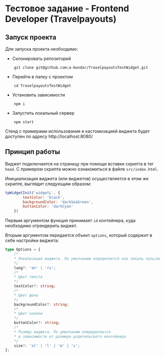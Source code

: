 # Тестовое задание - Frontend Developer (Travelpayouts)


## Запуск проекта

Для запуска проекта необходимо:

- Склонировать репозиторий
```
    git clone git@github.com:a-bondar/TravelpayoutsTestWidget.git
```
- Перейти в папку с проектом
```
    cd TravelpayoutsTestWidget
```
- Установить зависимости
```
    npm i
```
- Запустить локальный сервер
```
    npm start
```

Стенд с примерами использования и кастомизацией виджета будет доступен по адресу http://localhost:8080/

## Принцип работы

Виджет подключается на страницу при помощи вставки скрипта в тег `head`. С примером скрипта можно ознакомиться в файле `src/index.html`.

Инициализация виджета (или виджетов) осуществляется в этом же скрипте, выглядит следующим образом:

```javascript
tpWidgetInit('widgetL', { 
        textColor: 'black',
        backgroundColor: 'darkSeaGreen',
        buttonColor: 'darkCyan' 
    })
```
Первым аргументом функция принимает `id` контейнера, куда необходимо отрендерить виджет.

Вторым аргументом передается объект `options`, который содержит в себе настройки виджета:

```typescript
type Options = {
    /*
    * Локализация виджета. По умолчанию определяется как локаль пользователя
    */
    lang?: 'en' | 'ru';
    /*
    * Цвет текста
    */
    textColor?: string;
    /*
    * Цвет фона
    */
    backgroundColor?: string;
    /*
    * Цвет кнопки
    */
    buttonColor?: string;
    /*
    * Размер виджета. По умолчанию опеределяется 
    * в зависимости от размера родительского контейнера
    */
    size?: 'xl' | 'l' | 'm' | 's';
};
```
